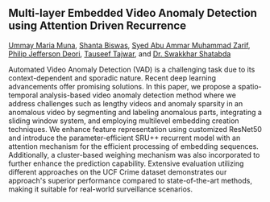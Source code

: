 ## Multi-layer Embedded Video Anomaly Detection using Attention Driven Recurrence

[Ummay Maria Muna](mailto:umuna201429@bscse.uiu.ac.bd),
[Shanta Biswas](mailto:sbiswas201418@bscse.uiu.ac.bd),
[Syed Abu Ammar Muhammad Zarif](mailto:szarif202009@bscse.uiu.ac.bd),
[Philip Jefferson Deori](mailto:pdeori202111@bscse.uiu.ac.bd),
[Tauseef Tajwar](mailto:tauseef@cse.uiu.ac.bd), and
[Dr. Swakkhar Shatabda](mailto:swakkhar@cse.uiu.ac.bd)

Automated Video Anomaly Detection (VAD) is a challenging task due to its context-dependent and sporadic nature. Recent
deep learning advancements offer promising solutions. In this paper, we propose a spatio-temporal analysis-based video
anomaly detection method where we address challenges such as lengthy videos and anomaly sparsity in an anomalous video
by segmenting and labeling anomalous parts, integrating a sliding window system, and employing multilevel embedding
creation techniques. We enhance feature representation using customized ResNet50 and introduce the parameter-efficient
SRU++ recurrent model with an attention mechanism for the efficient processing of embedding sequences. Additionally, a
cluster-based weighing mechanism was also incorporated to further enhance the prediction capability. Extensive
evaluation utilizing different approaches on the UCF Crime dataset demonstrates our approach's superior performance
compared to state-of-the-art methods, making it suitable for real-world surveillance scenarios.